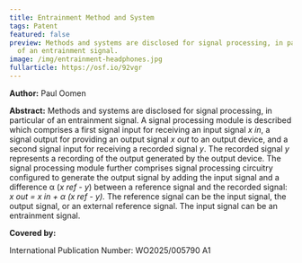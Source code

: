 ```yaml
---
title: Entrainment Method and System
tags: Patent
featured: false
preview: Methods and systems are disclosed for signal processing, in particular
  of an entrainment signal.
image: /img/entrainment-headphones.jpg
fullarticle: https://osf.io/92vgr
---
```

**Author:** Paul Oomen

**Abstract:** Methods and systems are disclosed for signal processing, in particular of an entrainment signal. A signal processing module is described which comprises a first signal input for receiving an input signal *x in*, a signal output for providing an output signal *x out* to an output device, and a second signal input for receiving a recorded signal *y*. The recorded signal *y* represents a recording of the output generated by the output device. The signal processing module further comprises signal processing circuitry configured to generate the output signal by adding the input signal and a difference α (*x ref - y*) between a reference signal and the recorded signal: *x out = x in + α (x ref - y).* The reference signal can be the input signal, the output signal, or an external reference signal. The input signal can be an entrainment signal.

**Covered by:**

International Publication Number: WO2025/005790 A1

